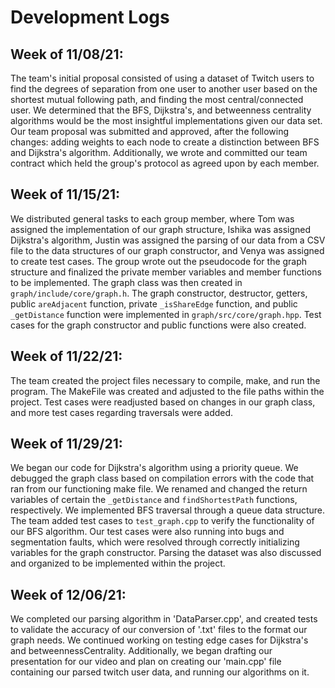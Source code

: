 # Development Logs
## Week of 11/08/21:
The team's initial proposal consisted of using a dataset of Twitch users to find the degrees of separation from one user to another user based on the shortest mutual following path, and finding the most central/connected user. We determined that the BFS, Dijkstra's, and betweenness centrality algorithms would be the most insightful implementations given our data set. Our team proposal was submitted and approved, after the following changes: adding weights to each node to create a distinction between BFS and Dijkstra's algorithm. Additionally, we wrote and committed our team contract which held the group's protocol as agreed upon by each member.

## Week of 11/15/21: 
We distributed general tasks to each group member, where Tom was assigned the implementation of our graph structure, Ishika was assigned Dijkstra's algorithm, Justin was assigned the parsing of our data from a CSV file to the data structures of our graph constructor, and Venya was assigned to create test cases. The group wrote out the pseudocode for the graph structure and finalized the private member variables and member functions to be implemented. The graph class was then created in `graph/include/core/graph.h`. The graph constructor, destructor, getters, public `areAdjacent` function, private `_isShareEdge` function, and public `_getDistance` function were implemented in `graph/src/core/graph.hpp`. Test cases for the graph constructor and public functions were also created.

## Week of 11/22/21: 
The team created the project files necessary to compile, make, and run the program. The MakeFile was created and adjusted to the file paths within the project. Test cases were readjusted based on changes in our graph class, and more test cases regarding traversals were added. 

## Week of 11/29/21:
We began our code for Dijkstra's algorithm using a priority queue. We debugged the graph class based on compilation errors with the code that ran from our functioning make file. We renamed and changed the return variables of certain the `_getDistance` and `findShortestPath` functions, respectively. We implemented BFS traversal through a queue data structure. The team added test cases to `test_graph.cpp` to verify the functionality of our BFS algorithm. Our test cases were also running into bugs and segmentation faults, which were resolved through correctly initializing variables for the graph constructor. Parsing the dataset was also discussed and organized to be implemented within the project.

## Week of 12/06/21:
We completed our parsing algorithm in 'DataParser.cpp', and created tests to validate the accuracy of our conversion of '.txt' files to the format our graph needs. We continued working on testing edge cases for Dijkstra's and betweennessCentrality. Additionally, we began drafting our presentation for our video and plan on creating our 'main.cpp' file containing our parsed twitch user data, and running our algorithms on it.